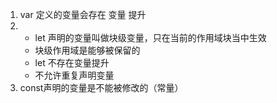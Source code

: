 1. var 定义的变量会存在 变量 提升
2.  - let 声明的变量叫做块级变量，只在当前的作用域块当中生效
    - 块级作用域是能够被保留的
    - let 不存在变量提升
    - 不允许重复声明变量
3. const声明的变量是不能被修改的（常量）
